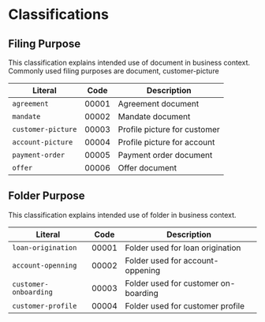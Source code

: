    
Classifications
===============

Filing Purpose
-------------- 
This classification explains intended use of document in business context. 
Commonly used filing purposes are document, customer-picture

Literal 				      | Code 	| Description
------------------------|--------|------------------------
`agreement`				   | 00001	| Agreement document
`mandate`				   | 00002	| Mandate document
`customer-picture`	   | 00003	| Profile picture for customer
`account-picture`		   | 00004	| Profile picture for account
`payment-order`		   | 00005	| Payment order document
`offer`					   | 00006	| Offer document

Folder Purpose
--------------
This classification explains intended use of folder in business context. 

Literal 				      | Code 	| Description
------------------------|--------|------------------------
`loan-origination`		| 00001  | Folder used for loan origination
`account-openning`		| 00002	| Folder used for account-oppening
`customer-onboarding`	| 00003	| Folder used for customer on-boarding
`customer-profile`		| 00004	| Folder used for customer profile
